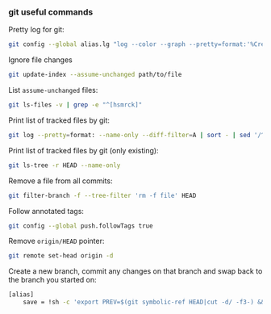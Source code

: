 ### git useful commands

Pretty log for git:

```bash
git config --global alias.lg "log --color --graph --pretty=format:'%Cred%h%Creset -%C(yellow)%d%Creset %s %Cgreen(%cr) %C(bold blue)<%an>%Creset' --abbrev-commit --all"
```
Ignore file changes

```bash
git update-index --assume-unchanged path/to/file
```
List `assume-unchanged` files:

```bash
git ls-files -v | grep -e "^[hsmrck]"
```

Print list of tracked files by git:

```bash
git log --pretty=format: --name-only --diff-filter=A | sort - | sed '/^$/d'
```

Print list of tracked files by git (only existing): 

```bash
git ls-tree -r HEAD --name-only
```

Remove a file from all commits: 

```bash
git filter-branch -f --tree-filter 'rm -f file' HEAD
```

Follow annotated tags:

```bash
git config --global push.followTags true
```
Remove `origin/HEAD` pointer:

```bash
git remote set-head origin -d
```
Create a new branch, commit any changes on that branch and swap back to the branch you started on:

```bash
[alias]
    save = !sh -c 'export PREV=$(git symbolic-ref HEAD|cut -d/ -f3-) && git checkout -b "$1" && git commit -am "$1" && git checkout "$PREV"' -
```
